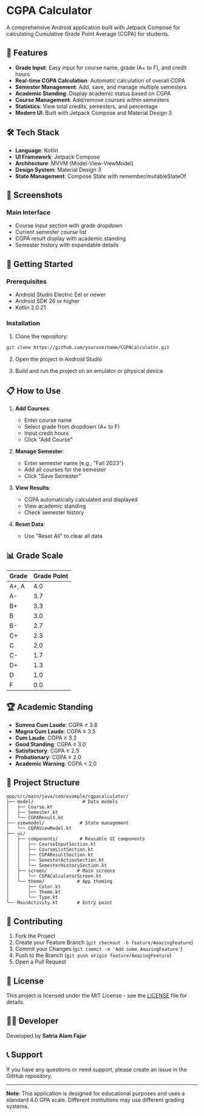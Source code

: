 # CGPA Calculator

A comprehensive Android application built with Jetpack Compose for calculating Cumulative Grade Point Average (CGPA) for students.

## 🎯 Features

- **Grade Input**: Easy input for course name, grade (A+ to F), and credit hours
- **Real-time CGPA Calculation**: Automatic calculation of overall CGPA
- **Semester Management**: Add, save, and manage multiple semesters
- **Academic Standing**: Display academic status based on CGPA
- **Course Management**: Add/remove courses within semesters
- **Statistics**: View total credits, semesters, and percentage
- **Modern UI**: Built with Jetpack Compose and Material Design 3

## 🛠️ Tech Stack

- **Language**: Kotlin
- **UI Framework**: Jetpack Compose
- **Architecture**: MVVM (Model-View-ViewModel)
- **Design System**: Material Design 3
- **State Management**: Compose State with remember/mutableStateOf

## 📱 Screenshots

### Main Interface
- Course input section with grade dropdown
- Current semester course list
- CGPA result display with academic standing
- Semester history with expandable details

## 🚀 Getting Started

### Prerequisites
- Android Studio Electric Eel or newer
- Android SDK 26 or higher
- Kotlin 2.0.21

### Installation

1. Clone the repository:
```bash
git clone https://github.com/yourusername/CGPACalculator.git
```

2. Open the project in Android Studio

3. Build and run the project on an emulator or physical device

## 📋 How to Use

1. **Add Courses**:
   - Enter course name
   - Select grade from dropdown (A+ to F)
   - Input credit hours
   - Click "Add Course"

2. **Manage Semester**:
   - Enter semester name (e.g., "Fall 2023")
   - Add all courses for the semester
   - Click "Save Semester"

3. **View Results**:
   - CGPA automatically calculated and displayed
   - View academic standing
   - Check semester history

4. **Reset Data**:
   - Use "Reset All" to clear all data

## 📊 Grade Scale

| Grade | Grade Point |
|-------|-------------|
| A+, A | 4.0 |
| A-    | 3.7 |
| B+    | 3.3 |
| B     | 3.0 |
| B-    | 2.7 |
| C+    | 2.3 |
| C     | 2.0 |
| C-    | 1.7 |
| D+    | 1.3 |
| D     | 1.0 |
| F     | 0.0 |

## 🏆 Academic Standing

- **Summa Cum Laude**: CGPA ≥ 3.8
- **Magna Cum Laude**: CGPA ≥ 3.5
- **Cum Laude**: CGPA ≥ 3.2
- **Good Standing**: CGPA ≥ 3.0
- **Satisfactory**: CGPA ≥ 2.5
- **Probationary**: CGPA ≥ 2.0
- **Academic Warning**: CGPA < 2.0

## 🔧 Project Structure

```
app/src/main/java/com/example/cgpacalculator/
├── model/                  # Data models
│   ├── Course.kt
│   ├── Semester.kt
│   └── CGPAResult.kt
├── viewmodel/             # State management
│   └── CGPAViewModel.kt
├── ui/
│   ├── components/        # Reusable UI components
│   │   ├── CourseInputSection.kt
│   │   ├── CourseListSection.kt
│   │   ├── CGPAResultSection.kt
│   │   ├── SemesterActionSection.kt
│   │   └── SemesterHistorySection.kt
│   ├── screen/           # Main screens
│   │   └── CGPACalculatorScreen.kt
│   └── theme/            # App theming
│       ├── Color.kt
│       ├── Theme.kt
│       └── Type.kt
└── MainActivity.kt       # Entry point
```

## 🤝 Contributing

1. Fork the Project
2. Create your Feature Branch (`git checkout -b feature/AmazingFeature`)
3. Commit your Changes (`git commit -m 'Add some AmazingFeature'`)
4. Push to the Branch (`git push origin feature/AmazingFeature`)
5. Open a Pull Request

## 📄 License

This project is licensed under the MIT License - see the [LICENSE](LICENSE) file for details.

## 👨‍💻 Developer

Developed by **Satria Alam Fajar**

## 📞 Support

If you have any questions or need support, please create an issue in the GitHub repository.

---

**Note**: This application is designed for educational purposes and uses a standard 4.0 GPA scale. Different institutions may use different grading systems.